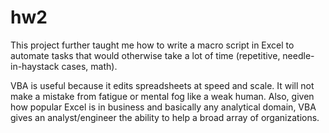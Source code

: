 # hw2

This project further taught me how to write a macro script in Excel to automate tasks that would otherwise take a lot of time (repetitive, needle-in-haystack cases, math).

VBA is useful because it edits spreadsheets at speed and scale. It will not make a mistake from fatigue or mental fog like a weak human. Also, given how popular Excel is in business and basically any analytical domain, VBA gives an analyst/engineer the ability to help a broad array of organizations.
